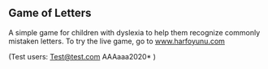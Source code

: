 ## Game of Letters

A simple game for children with dyslexia to help them recognize commonly mistaken letters. To try the live game, go to <a href="http://games.rishengx.com" target="_blank">www.harfoyunu.com</a>


(Test users: Test@test.com AAAaaa2020* )
